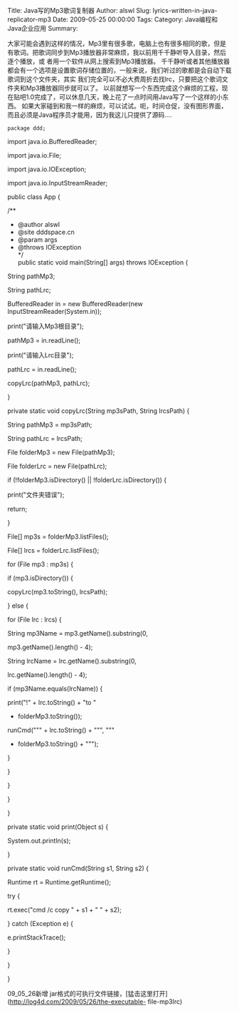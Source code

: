 Title: Java写的Mp3歌词复制器
Author: alswl
Slug: lyrics-written-in-java-replicator-mp3
Date: 2009-05-25 00:00:00
Tags: 
Category: Java编程和Java企业应用
Summary: 

大家可能会遇到这样的情况，Mp3里有很多歌，电脑上也有很多相同的歌，但是有歌词。把歌词同步到Mp3播放器非常麻烦，我以前用千千静听导入目录，然后逐个播放，或
者用一个软件从网上搜索到Mp3播放器。 千千静听或者其他播放器都会有一个选项是设置歌词存储位置的，一般来说，我们听过的歌都是会自动下载歌词到这个文件夹，其实
我们完全可以不必大费周折去找lrc，只要把这个歌词文件夹和Mp3播放器同步就可以了。
以前就想写一个东西完成这个麻烦的工程，现在贴吧1.0完成了，可以休息几天，晚上花了一点时间用Java写了一个这样的小东西。
如果大家碰到和我一样的麻烦，可以试试。呃，时间仓促，没有图形界面，而且必须是Java程序员才能用，因为我这儿只提供了源码....

    
    package ddd;

import java.io.BufferedReader;

import java.io.File;

import java.io.IOException;

import java.io.InputStreamReader;

public class App {

/**

* @author alswl  
* @site dddspace.cn  
* @param args  
* @throws IOException  
*/  
public static void main(String[] args) throws IOException {

String pathMp3;

String pathLrc;

BufferedReader in = new BufferedReader(new InputStreamReader(System.in));

print("请输入Mp3根目录");

pathMp3 = in.readLine();

print("请输入Lrc目录");

pathLrc = in.readLine();

copyLrc(pathMp3, pathLrc);

}

private static void copyLrc(String mp3sPath, String lrcsPath) {

String pathMp3 = mp3sPath;

String pathLrc = lrcsPath;

File folderMp3 = new File(pathMp3);

File folderLrc = new File(pathLrc);

if (!folderMp3.isDirectory() || !folderLrc.isDirectory()) {

print("文件夹错误");

return;

}

File[] mp3s = folderMp3.listFiles();

File[] lrcs = folderLrc.listFiles();

for (File mp3 : mp3s) {

if (mp3.isDirectory()) {

copyLrc(mp3.toString(), lrcsPath);

} else {

for (File lrc : lrcs) {

String mp3Name = mp3.getName().substring(0,

mp3.getName().length() - 4);

String lrcName = lrc.getName().substring(0,

lrc.getName().length() - 4);

if (mp3Name.equals(lrcName)) {

print("!" + lrc.toString() + "to "

+ folderMp3.toString());

runCmd(""" + lrc.toString() + """, """

+ folderMp3.toString() + """);

}

}

}

}

}

private static void print(Object s) {

System.out.println(s);

}

private static void runCmd(String s1, String s2) {

Runtime rt = Runtime.getRuntime();

try {

rt.exec("cmd /c copy " + s1 + " " + s2);

} catch (Exception e) {

e.printStackTrace();

}

}

}

09_05_26新增 jar格式的可执行文件链接，[猛击这里打开](http://log4d.com/2009/05/26/the-executable-
file-mp3lrc)


